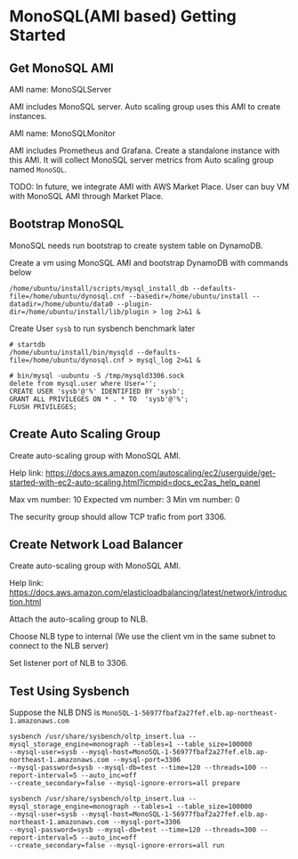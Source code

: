 # MonoSQL(AMI based) Getting Started

## Get MonoSQL AMI

AMI name: MonoSQLServer

AMI includes MonoSQL server. Auto scaling group uses this AMI to create instances.

AMI name: MonoSQLMonitor

AMI includes Prometheus and Grafana. Create a standalone instance with this AMI. It will collect MonoSQL server metrics from Auto scaling group named `MonoSQL`.

TODO: In future, we integrate AMI with AWS Market Place. User can buy VM with MonoSQL AMI through Market Place.




## Bootstrap MonoSQL

MonoSQL needs run bootstrap to create system table on DynamoDB.

Create a vm using MonoSQL AMI and bootstrap DynamoDB with commands below

```
/home/ubuntu/install/scripts/mysql_install_db --defaults-file=/home/ubuntu/dynosql.cnf --basedir=/home/ubuntu/install --datadir=/home/ubuntu/data0 --plugin-dir=/home/ubuntu/install/lib/plugin > log 2>&1 &
```

Create User `sysb` to run sysbench benchmark later

```
# startdb
/home/ubuntu/install/bin/mysqld --defaults-file=/home/ubuntu/dynosql.cnf > mysql_log 2>&1 &

# bin/mysql -uubuntu -S /tmp/mysqld3306.sock
delete from mysql.user where User='';
CREATE USER 'sysb'@'%' IDENTIFIED BY 'sysb';
GRANT ALL PRIVILEGES ON * . * TO  'sysb'@'%';
FLUSH PRIVILEGES;
```


## Create Auto Scaling Group

Create auto-scaling group with MonoSQL AMI.

Help link: https://docs.aws.amazon.com/autoscaling/ec2/userguide/get-started-with-ec2-auto-scaling.html?icmpid=docs_ec2as_help_panel

Max vm number: 10
Expected vm number: 3
Min vm number: 0

The security group should allow TCP trafic from port 3306.

## Create Network Load Balancer

Create auto-scaling group with MonoSQL AMI.

Help link: https://docs.aws.amazon.com/elasticloadbalancing/latest/network/introduction.html

Attach the auto-scaling group to NLB.

Choose NLB type to internal (We use the client vm in the same subnet to connect to the NLB server)

Set listener port of NLB to 3306.

## Test Using Sysbench

Suppose the NLB DNS is `MonoSQL-1-56977fbaf2a27fef.elb.ap-northeast-1.amazonaws.com`

```
sysbench /usr/share/sysbench/oltp_insert.lua --mysql_storage_engine=monograph --tables=1 --table_size=100000 
--mysql-user=sysb --mysql-host=MonoSQL-1-56977fbaf2a27fef.elb.ap-northeast-1.amazonaws.com --mysql-port=3306 
--mysql-password=sysb --mysql-db=test --time=120 --threads=100 --report-interval=5 --auto_inc=off 
--create_secondary=false --mysql-ignore-errors=all prepare

sysbench /usr/share/sysbench/oltp_insert.lua --mysql_storage_engine=monograph --tables=1 --table_size=100000 
--mysql-user=sysb --mysql-host=MonoSQL-1-56977fbaf2a27fef.elb.ap-northeast-1.amazonaws.com --mysql-port=3306 
--mysql-password=sysb --mysql-db=test --time=120 --threads=300 --report-interval=5 --auto_inc=off 
--create_secondary=false --mysql-ignore-errors=all run
```
